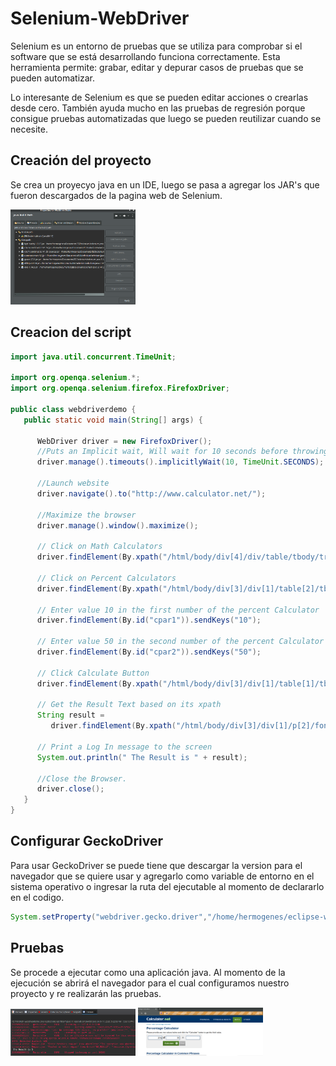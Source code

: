 # Selenium-WebDriver

Selenium es un entorno de pruebas que se utiliza para comprobar si el software que se está desarrollando funciona correctamente. Esta herramienta permite: grabar, editar y depurar casos de pruebas que se pueden automatizar.

Lo interesante de Selenium es que se pueden editar acciones o crearlas desde cero. También ayuda mucho en las pruebas de regresión porque consigue pruebas automatizadas que luego se pueden reutilizar cuando se necesite.


## Creación del proyecto
Se crea un proyecyo java en un IDE, luego se pasa a agregar los JAR's que fueron descargados de la pagina web de Selenium.


<img src="./img/libr.png" width="200">



## Creacion del script 

``` java
import java.util.concurrent.TimeUnit;

import org.openqa.selenium.*;
import org.openqa.selenium.firefox.FirefoxDriver;

public class webdriverdemo {
   public static void main(String[] args) {
   
      WebDriver driver = new FirefoxDriver();
      //Puts an Implicit wait, Will wait for 10 seconds before throwing exception
      driver.manage().timeouts().implicitlyWait(10, TimeUnit.SECONDS);
      
      //Launch website
      driver.navigate().to("http://www.calculator.net/");
      
      //Maximize the browser
      driver.manage().window().maximize();
      
      // Click on Math Calculators
      driver.findElement(By.xpath("/html/body/div[4]/div/table/tbody/tr/td[3]/div[2]/a")).click();
      
      // Click on Percent Calculators
      driver.findElement(By.xpath("/html/body/div[3]/div[1]/table[2]/tbody/tr/td/div[3]/a")).click();
      
      // Enter value 10 in the first number of the percent Calculator
      driver.findElement(By.id("cpar1")).sendKeys("10");
      
      // Enter value 50 in the second number of the percent Calculator
      driver.findElement(By.id("cpar2")).sendKeys("50");
      
      // Click Calculate Button
      driver.findElement(By.xpath("/html/body/div[3]/div[1]/table[1]/tbody/tr[2]/td/input[2]")).click();
      
      // Get the Result Text based on its xpath
      String result =
         driver.findElement(By.xpath("/html/body/div[3]/div[1]/p[2]/font/b")).getText();

      // Print a Log In message to the screen
      System.out.println(" The Result is " + result);
      
      //Close the Browser.
      driver.close();
   }
}
```
## Configurar GeckoDriver 
Para usar GeckoDriver se puede tiene que descargar la version para el navegador que se quiere usar y agregarlo como variable de entorno en el sistema operativo o ingresar la ruta del ejecutable al momento de declararlo en el codigo.
```java
System.setProperty("webdriver.gecko.driver","/home/hermogenes/eclipse-workspace/WebDriverDemo/geckodriver");
```

## Pruebas
Se procede a ejecutar como una aplicación java. Al momento de la ejecución se abrirá el navegador para el cual configuramos nuestro proyecto y re realizarán las pruebas.

<img src="./img/consola.png" width="200">

<img src="./img/prueba.png" width="200">

